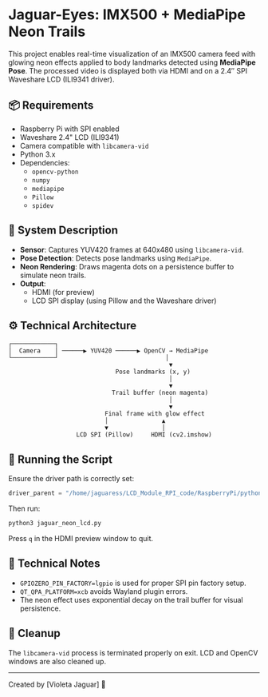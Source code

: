 # Jaguar-Eyes: IMX500 + MediaPipe Neon Trails

This project enables real-time visualization of an IMX500 camera feed with glowing neon effects applied to body landmarks detected using **MediaPipe Pose**. The processed video is displayed both via HDMI and on a 2.4″ SPI Waveshare LCD (ILI9341 driver).

## 📦 Requirements

- Raspberry Pi with SPI enabled
- Waveshare 2.4" LCD (ILI9341)
- Camera compatible with `libcamera-vid`
- Python 3.x
- Dependencies:
  - `opencv-python`
  - `numpy`
  - `mediapipe`
  - `Pillow`
  - `spidev`

## 🧠 System Description

- **Sensor**: Captures YUV420 frames at 640x480 using `libcamera-vid`.
- **Pose Detection**: Detects pose landmarks using `MediaPipe`.
- **Neon Rendering**: Draws magenta dots on a persistence buffer to simulate neon trails.
- **Output**:
  - HDMI (for preview)
  - LCD SPI display (using Pillow and the Waveshare driver)

## ⚙️ Technical Architecture

```text
┌────────────┐
│  Camera    │ ──────▶ YUV420 ──────▶ OpenCV → MediaPipe
└────────────┘                              │
                                             ▼
                              Pose landmarks (x, y)
                                             │
                                             ▼
                             Trail buffer (neon magenta)
                                             │
                                             ▼
                           Final frame with glow effect
                           │               ▲
                           ▼               │
                   LCD SPI (Pillow)     HDMI (cv2.imshow)
```

## 🚀 Running the Script

Ensure the driver path is correctly set:

```python
driver_parent = "/home/jaguaress/LCD_Module_RPI_code/RaspberryPi/python"
```

Then run:

```bash
python3 jaguar_neon_lcd.py
```

Press `q` in the HDMI preview window to quit.

## 📌 Technical Notes

- `GPIOZERO_PIN_FACTORY=lgpio` is used for proper SPI pin factory setup.
- `QT_QPA_PLATFORM=xcb` avoids Wayland plugin errors.
- The neon effect uses exponential decay on the trail buffer for visual persistence.

## 🧼 Cleanup

The `libcamera-vid` process is terminated properly on exit. LCD and OpenCV windows are also cleaned up.

---

Created by [Violeta Jaguar] 🐆